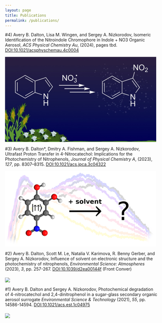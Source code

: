 ```yaml
---
layout: page
title: Publications
permalink: /publications/
---
```

#4) Avery B. Dalton, Lisa M. Wingen, and Sergey A. Nizkorodov, Isomeric Identification of the Nitroindole Chromophore in Indole + NO3 Organic Aerosol, *ACS Physical Chemistry Au*, (2024), pages tbd. [DOI:10.1021/acsphyschemau.4c0004](https://doi.org/10.1021/acsphyschemau.4c00044)

<img src="/images/Paper4.jpeg" width=500 align='middle'/>

#3) Avery B. Dalton\*, Dmitry A. Fishman, and Sergey A. Nizkorodov, Ultrafast Proton Transfer in 4-Nitrocatechol: Implications for the Photochemistry of Nitrophenols, *Journal of Physical Chemistry A*, (2023), *127*, pp. 8307–8315. [DOI:10.1021/acs.jpca.3c04322](https://doi.org/10.1021/acs.jpca.3c04322)

<img src="https://raw.githubusercontent.com/yreva/daltonian.co/main/images/TOC_1.png" width=500 align='middle'/> 

#2) Avery B. Dalton, Scott M. Le, Natalia V. Karimova, R. Benny Gerber, and Sergey A. Nizkorodov, Influence of solvent on electronic structure and the photochemistry of nitrophenols, *Environmental Science: Atmospheres* (2023), *3*, pp. 257-267. [DOI:10.1039/d2ea00144f](https://doi.org/10.1039/d2ea00144f) (Front Conver)

<img src="https://user-images.githubusercontent.com/34600666/222489216-8015e09c-8704-4a67-adcb-642faf453ea7.png" width=500 align='middle'/> 

#1) Avery B. Dalton and Sergey A. Nizkorodov, Photochemical degradation of 4-nitrocatechol and 2,4-dinitrophenol in a sugar-glass secondary organic aerosol surrogate *Environmental Science & Technology* (2021), *55*, pp. 14586-14594. [DOI:10.1021/acs.est.1c04975](https://doi.org/10.1021/acs.est.1c04975)

<img src="https://user-images.githubusercontent.com/34600666/222489054-295cc0f5-df2e-4738-9fe7-8790df23feca.png" width=500 align='middle'/> 

